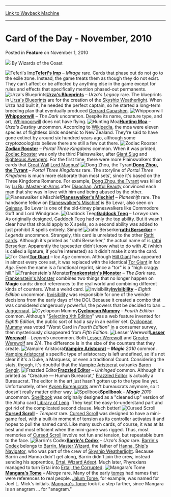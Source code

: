 
---
[Link to Wayback Machine](https://web.archive.org/web/20220630230831/https://magic.wizards.com/en/articles/archive/feature/card-day-november-2010-2010-11-01)

[_metadata_:wayback_url]:- "https://magic.wizards.com/en/articles/archive/feature/card-day-november-2010-2010-11-01"
[_metadata_:wayback_raw_url]:- "https://web.archive.org/web/20220630230831id_/https://magic.wizards.com/en/articles/archive/feature/card-day-november-2010-2010-11-01"
[_metadata_:wayback_capture_timestamp]:- "2022-06-30 23:08:31+00:00"
[_metadata_:description]:- "Teferi's Imp – Mirage rare. Cards that phase out do not go to the exile zone. Instead, the game treats them as though they do not exist. They can’t affect or be affected by anything else in the game except for rules and effects that specifically mention phased-out permanents. Urza's Blueprints – Urza's Legacy rare. The blueprints in Urza's Blueprints are for the creation of"
[_metadata_:generator]:- "Drupal 7 (http://drupal.org)"
[_metadata_:publish_date]:- "2010-11-01"
---


Card of the Day - November, 2010
================================



 Posted in **Feature**
 on November 1, 2010 






![](https://media.magic.wizards.com/styles/auth_small/public/images/person/wizards_author.jpg)
By Wizards of the Coast











![Teferi's Imp](http://gatherer.wizards.com/Handlers/Image.ashx?type=card&name=Teferi%27s+Imp)**[Teferi's Imp](https://gatherer.wizards.com/Pages/Card/Details.aspx?name=Teferi%27s+Imp)** – *Mirage* rare. Cards that phase out do not go to the exile zone. Instead, the game treats them as though they do not exist. They can’t affect or be affected by anything else in the game except for rules and effects that specifically mention phased-out permanents.
 ![Urza's Blueprints](http://gatherer.wizards.com/Handlers/Image.ashx?type=card&name=Urza%27s+Blueprints)**[Urza's Blueprints](https://gatherer.wizards.com/Pages/Card/Details.aspx?name=Urza%27s+Blueprints)** – *Urza's Legacy* rare. The blueprints in [Urza's Blueprints](https://gatherer.wizards.com/Pages/Card/Details.aspx?name=Urza%27s+Blueprints) are for the creation of the [Skyship Weatherlight](https://gatherer.wizards.com/Pages/Card/Details.aspx?name=Skyship+Weatherlight). When Urza had built it, he needed the perfect captain, so he started a long-term breeding plan that eventually produced [Gerrard Capashen](https://gatherer.wizards.com/Pages/Card/Details.aspx?name=Gerrard+Capashen).
 ![Whippoorwill](http://gatherer.wizards.com/Handlers/Image.ashx?type=card&name=Whippoorwill)**[Whippoorwill](https://gatherer.wizards.com/Pages/Card/Details.aspx?name=Whippoorwill)** – *The Dark* uncommon. Despite its name, creature type, and art, [Whippoorwill](https://gatherer.wizards.com/Pages/Card/Details.aspx?name=Whippoorwill) does not have flying.
 ![Hunting Moa](http://gatherer.wizards.com/Handlers/Image.ashx?type=card&name=Hunting+Moa)**[Hunting Moa](https://gatherer.wizards.com/Pages/Card/Details.aspx?name=Hunting+Moa)** – *Urza's Destiny* uncommon. According to [Wikipedia](http://en.wikipedia.org/wiki/Moa), the moa were eleven species of flightless birds endemic to New Zealand. They're said to have gone extinct by around six hundred years ago, although some cryptozoologists believe there are still a few out there.
 ![Zodiac Rooster](http://gatherer.wizards.com/Handlers/Image.ashx?type=card&name=Zodiac+Rooster)**[Zodiac Rooster](https://gatherer.wizards.com/Pages/Card/Details.aspx?name=Zodiac+Rooster)** – *Portal Three Kingdoms* common. When it was printed, [Zodiac Rooster](https://gatherer.wizards.com/Pages/Card/Details.aspx?name=Zodiac+Rooster) was only the third Plainswalker, after [Giant Slug](https://gatherer.wizards.com/Pages/Card/Details.aspx?name=Giant+Slug) and [Righteous Avengers](https://gatherer.wizards.com/Pages/Card/Details.aspx?name=Righteous+Avengers). For the first time, there were more Plainswalkers than cards that [Great Wall](http://gatherer.wizards.com/Pages/Card/Details.aspx?&name=Great%2BWall) [Lord Magnus](http://gatherer.wizards.com/Pages/Card/Details.aspx?&name=Lord%2BMagnus)!
 ![Dong Zhou, the Tyrant](http://gatherer.wizards.com/Handlers/Image.ashx?type=card&name=Dong+Zhou%2C+the+Tyrant)**[Dong Zhou, the Tyrant](https://gatherer.wizards.com/Pages/Card/Details.aspx?name=Dong+Zhou%2C+the+Tyrant)** – *Portal Three Kingdoms* rare. The storyline of *Portal Three Kingdoms* is much more elaborate than most sets', since it's based on the Three Kingdoms Romance. For example, [Dong Zhou, the Tyrant](http://gatherer.wizards.com/Pages/Card/Details.aspx?&name=Dong%2BZhou%252C%2Bthe%2BTyrant) was killed by [Lu Bu, Master-at-Arms](http://gatherer.wizards.com/Pages/Card/Details.aspx?&name=Lu%2BBu%252C%2BMaster-at-Arms) after [Diaochan, Artful Beauty](http://gatherer.wizards.com/Pages/Card/Details.aspx?&name=Diaochan%252C%2BArtful%2BBeauty) convinced each man that she was in love with him and being abused by the other.
 ![Planeswalker's Mischief](http://gatherer.wizards.com/Handlers/Image.ashx?type=card&name=Planeswalker%27s+Mischief)**[Planeswalker's Mischief](https://gatherer.wizards.com/Pages/Card/Details.aspx?name=Planeswalker%27s+Mischief)** – *Planeshift* rare. The handsome fellow on [Planeswalker's Mischief](https://gatherer.wizards.com/Pages/Card/Details.aspx?name=Planeswalker%27s+Mischief) is Bo Levar, also seen on [Gainsay](https://gatherer.wizards.com/Pages/Card/Details.aspx?name=Gainsay). Bo Levar is one of the old-timey planeswalkers like Commodore Guff and Lord Windgrace.
 ![Gaddock Teeg](http://gatherer.wizards.com/Handlers/Image.ashx?type=card&name=Gaddock+Teeg)**[Gaddock Teeg](https://gatherer.wizards.com/Pages/Card/Details.aspx?name=Gaddock+Teeg)** – *Lorwyn* rare. As originally designed, [Gaddock Teeg](https://gatherer.wizards.com/Pages/Card/Details.aspx?name=Gaddock+Teeg) had only the top ability. But it wasn't clear how that should apply to X spells, so a second ability was added to just prohibit X spells entirely. Simple!
 ![rathi Berserker](http://gatherer.wizards.com/Handlers/Image.ashx?type=card&name=rathi+Berserker)**[rathi Berserker](http://gatherer.wizards.com/Pages/Card/Details.aspx?&name=rathi%2BBerserker)** – *Legends* uncommon. Strangely, this card is unrelated to the other [Rathi cards](http://gatherer.wizards.com/pages/search/default.aspx?name=+%5B%22rathi%22%5D). Although it's printed as "rathi Berserker," the actual name of is [rathi Berserker](http://gatherer.wizards.com/Pages/Card/Details.aspx?&name=rathi%2BBerserker). Apparently the typesetter didn't know what to do with Æ (which is called a ligature, if you're interested) so it didn't make it onto the card. 
 ![Tor Giant](http://gatherer.wizards.com/Handlers/Image.ashx?type=card&name=Tor+Giant)**[Tor Giant](https://gatherer.wizards.com/Pages/Card/Details.aspx?name=Tor+Giant)** – *Ice Age* common. Although [Hill Giant](https://gatherer.wizards.com/Pages/Card/Details.aspx?name=Hill+Giant) has appeared in almost every core set, it was replaced with the identical [Tor Giant](https://gatherer.wizards.com/Pages/Card/Details.aspx?name=Tor+Giant) in *Ice Age*. Even the name is a functional reprint, since a "tor" is a "high craggy hill."
 ![Frankenstein's Monster](http://gatherer.wizards.com/Handlers/Image.ashx?type=card&name=Frankenstein%27s+Monster)**[Frankenstein's Monster](https://gatherer.wizards.com/Pages/Card/Details.aspx?name=Frankenstein%27s+Monster)** – *The Dark* rare. [Frankenstein's Monster](https://gatherer.wizards.com/Pages/Card/Details.aspx?name=Frankenstein%27s+Monster) combines two things that no longer happen on **Magic** cards: direct references to the real world and combining different kinds of counters. What a weird card.
 ![Invisibility](http://gatherer.wizards.com/Handlers/Image.ashx?type=card&name=Invisibility)**[Invisibility](https://gatherer.wizards.com/Pages/Card/Details.aspx?name=Invisibility)** – *Eighth Edition* uncommon. [Invisibility](https://gatherer.wizards.com/Pages/Card/Details.aspx?name=Invisibility) was responsible for one of the weirder decisions from the early days of the DCI. Because it created a combo that was considered dangerously powerful, the powers that be decided to ban ... [Juggernaut](https://gatherer.wizards.com/Pages/Card/Details.aspx?name=Juggernaut).
 ![Cyclopean Mummy](http://gatherer.wizards.com/Handlers/Image.ashx?type=card&name=Cyclopean+Mummy)**[Cyclopean Mummy](https://gatherer.wizards.com/Pages/Card/Details.aspx?name=Cyclopean+Mummy)** – *Fourth Edition* common. Although "[Selecting Xth Edition](/en/articles/archive/selecting-eighth-edition-wrapup-2002-11-25)" was a web feature invented for *Eighth Edition*, the public sort of had a say in an earlier set. [Cyclopean Mummy](https://gatherer.wizards.com/Pages/Card/Details.aspx?name=Cyclopean+Mummy) was voted "Worst Card in *Fourth Edition*" in a consumer survey, then mysteriously disappeared from *Fifth Edition*.
 ![Lesser Werewolf](http://gatherer.wizards.com/Handlers/Image.ashx?type=card&name=Lesser+Werewolf)**[Lesser Werewolf](https://gatherer.wizards.com/Pages/Card/Details.aspx?name=Lesser+Werewolf)** – *Legends* uncommon. Both [Lesser Werewolf](https://gatherer.wizards.com/Pages/Card/Details.aspx?name=Lesser+Werewolf) and [Greater Werewolf](https://gatherer.wizards.com/Pages/Card/Details.aspx?name=Greater+Werewolf) are 2/4. The difference is in the size of the counters that they create.
 ![Vampire Aristocrat](http://gatherer.wizards.com/Handlers/Image.ashx?type=card&name=Vampire+Aristocrat)**[Vampire Aristocrat](https://gatherer.wizards.com/Pages/Card/Details.aspx?name=Vampire+Aristocrat)** – ***Magic** 2010* common. [Vampire Aristocrat](https://gatherer.wizards.com/Pages/Card/Details.aspx?name=Vampire+Aristocrat)'s specific type of aristocracy is left undefined, so it's not clear if it's a Duke, a Marquess, or even a traditional Count. Considering the stats, though, it's doubtful that the [Vampire Aristocrat](https://gatherer.wizards.com/Pages/Card/Details.aspx?name=Vampire+Aristocrat) outranks [Baron Sengir](https://gatherer.wizards.com/Pages/Card/Details.aspx?name=Baron+Sengir).
 ![Frazzled Editor](http://gatherer.wizards.com/Handlers/Image.ashx?type=card&name=Frazzled+Editor)**[Frazzled Editor](https://gatherer.wizards.com/Pages/Card/Details.aspx?name=Frazzled+Editor)** – *Unhinged* common. Although it's printed as "Creature — Human Bureacrat," [Frazzled Editor](https://gatherer.wizards.com/Pages/Card/Details.aspx?name=Frazzled+Editor) is actually a Bureaucrat. The editor in the art just hasn't gotten up to the type line yet. Unfortunately, other [Aysen Bureaucrats](http://gatherer.wizards.com/Pages/Card/Details.aspx?&name=Aysen%2BBureaucrats) aren't bureaucrats anymore, so it doesn't really matter either way.
 ![Spellbook](http://gatherer.wizards.com/Handlers/Image.ashx?type=card&name=Spellbook)**[Spellbook](https://gatherer.wizards.com/Pages/Card/Details.aspx?name=Spellbook)** – ***Magic** 2010* uncommon. [Spellbook](https://gatherer.wizards.com/Pages/Card/Details.aspx?name=Spellbook) was originally designed as a "cleaned up" version of the Alpha card [Library of Leng](https://gatherer.wizards.com/Pages/Card/Details.aspx?name=Library+of+Leng). They kept the easy-to-understand part and got rid of the complicated second clause. Much better!
 ![Cursed Scroll](http://gatherer.wizards.com/Handlers/Image.ashx?type=card&name=Cursed+Scroll)**[Cursed Scroll](https://gatherer.wizards.com/Pages/Card/Details.aspx?name=Cursed+Scroll)** – *Tempest* rare. [Cursed Scroll](https://gatherer.wizards.com/Pages/Card/Details.aspx?name=Cursed+Scroll) was designed to have a mini-game feel, with a built-in moment of tension as its controller activates it and hopes to pull the named card. Like many such cards, of course, it was at its best and most efficient when the mini-game was rigged. Thus, most memories of [Cursed Scroll](https://gatherer.wizards.com/Pages/Card/Details.aspx?name=Cursed+Scroll) involve not fun and tension, but repeatable burn to the face. 
 ![Barrin's Codex](http://gatherer.wizards.com/Handlers/Image.ashx?type=card&name=Barrin%27s+Codex)**[Barrin's Codex](https://gatherer.wizards.com/Pages/Card/Details.aspx?name=Barrin%27s+Codex)** – *Urza's Saga* rare. [Barrin's Codex](https://gatherer.wizards.com/Pages/Card/Details.aspx?name=Barrin%27s+Codex) belongs to [Barrin, Master Wizard](https://gatherer.wizards.com/Pages/Card/Details.aspx?name=Barrin%2C+Master+Wizard), the father of [Hanna, Ship's Navigator](https://gatherer.wizards.com/Pages/Card/Details.aspx?name=Hanna%2C+Ship%27s+Navigator), who was part of the crew of [Skyship Weatherlight](https://gatherer.wizards.com/Pages/Card/Details.aspx?name=Skyship+Weatherlight). Because Barrin and Hanna didn't get along, Barrin didn't join the crew, instead sending his apprentice, [Ertai, Wizard Adept](https://gatherer.wizards.com/Pages/Card/Details.aspx?name=Ertai%2C+Wizard+Adept). Much later, Phyrexians managed to turn Ertai into [Ertai, the Corrupted](https://gatherer.wizards.com/Pages/Card/Details.aspx?name=Ertai%2C+the+Corrupted).
 ![Mangara's Tome](http://gatherer.wizards.com/Handlers/Image.ashx?type=card&name=Mangara%27s+Tome)**[Mangara's Tome](https://gatherer.wizards.com/Pages/Card/Details.aspx?name=Mangara%27s+Tome)** – *Mirage* rare. Many of the early [tomes](http://gatherer.wizards.com/Pages/Search/Default.aspx?action=advanced&name=+%5Btome%5D+!%5Bnightmare%5D) had names that were references to real people. [Jalum Tome](https://gatherer.wizards.com/Pages/Card/Details.aspx?name=Jalum+Tome), for example, was named for Joel L. Mick's initials. [Mangara's Tome](https://gatherer.wizards.com/Pages/Card/Details.aspx?name=Mangara%27s+Tome) took it a step farther, since Mangara is an anagram ... for "anagram."
 





